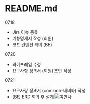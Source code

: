 # README.md

0718

- Jira 이슈 등록
- 기능명세서 작성 (회원)
- 코드 컨벤션 회의 (BE)

0720

- 와어프레임 수정
- 요구사항 정의서 (회원) 초안 작성

0721

- 요구사랑 정의서 (common-네비바) 작성
- [BE] ERD 회의 후 설계
![여만사](https://user-images.githubusercontent.com/26339069/180173175-62d8e348-b6a4-4aae-8aa3-a6bbfafa3789.png)

